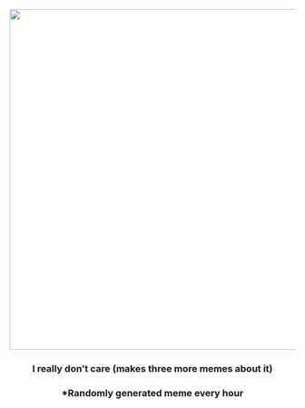 <p align="center">
        <img src="https://i.redd.it/1xb41uigxzf91.gif" width="600" height="600">
        </p>
        <h3 align="center">I really don’t care (makes three more memes about it)</h3>
        <h3 align="center">*Randomly generated meme every hour</h3>
    